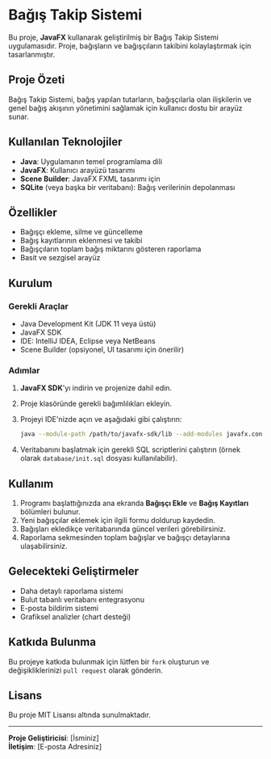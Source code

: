 # Bağış Takip Sistemi

Bu proje, **JavaFX** kullanarak geliştirilmiş bir Bağış Takip Sistemi uygulamasıdır. Proje, bağışların ve bağışçıların takibini kolaylaştırmak için tasarlanmıştır.

## Proje Özeti
Bağış Takip Sistemi, bağış yapılan tutarların, bağışçılarla olan ilişkilerin ve genel bağış akışının yönetimini sağlamak için kullanıcı dostu bir arayüz sunar. 

## Kullanılan Teknolojiler
- **Java**: Uygulamanın temel programlama dili
- **JavaFX**: Kullanıcı arayüzü tasarımı
- **Scene Builder**: JavaFX FXML tasarımı için
- **SQLite** (veya başka bir veritabanı): Bağış verilerinin depolanması

## Özellikler
- Bağışçı ekleme, silme ve güncelleme
- Bağış kayıtlarının eklenmesi ve takibi
- Bağışçıların toplam bağış miktarını gösteren raporlama
- Basit ve sezgisel arayüz

## Kurulum

### Gerekli Araçlar
- Java Development Kit (JDK 11 veya üstü)
- JavaFX SDK
- IDE: IntelliJ IDEA, Eclipse veya NetBeans
- Scene Builder (opsiyonel, UI tasarımı için önerilir)

### Adımlar
1. **JavaFX SDK**'yı indirin ve projenize dahil edin.
2. Proje klasöründe gerekli bağımlılıkları ekleyin.
3. Projeyi IDE'nizde açın ve aşağıdaki gibi çalıştırın:

   ```bash
   java --module-path /path/to/javafx-sdk/lib --add-modules javafx.controls,javafx.fxml -jar BagisTakipSistemi.jar
   ```

4. Veritabanını başlatmak için gerekli SQL scriptlerini çalıştırın (örnek olarak `database/init.sql` dosyası kullanılabilir).

## Kullanım
1. Programı başlattığınızda ana ekranda **Bağışçı Ekle** ve **Bağış Kayıtları** bölümleri bulunur.
2. Yeni bağışçılar eklemek için ilgili formu doldurup kaydedin.
3. Bağışları ekledikçe veritabanında güncel verileri görebilirsiniz.
4. Raporlama sekmesinden toplam bağışlar ve bağışçı detaylarına ulaşabilirsiniz.

## Gelecekteki Geliştirmeler
- Daha detaylı raporlama sistemi
- Bulut tabanlı veritabanı entegrasyonu
- E-posta bildirim sistemi
- Grafiksel analizler (chart desteği)

## Katkıda Bulunma
Bu projeye katkıda bulunmak için lütfen bir `fork` oluşturun ve değişikliklerinizi `pull request` olarak gönderin.

## Lisans
Bu proje MIT Lisansı altında sunulmaktadır.

---

**Proje Geliştiricisi**: [İsminiz]  
**İletişim**: [E-posta Adresiniz]
